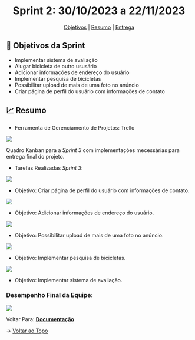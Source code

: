 <span id="topo">

<h1 align="center">Sprint 2: 30/10/2023 a 22/11/2023</h1>

<p align="center">
    <a href="#objetivos">Objetivos</a> |
    <a href="#Resumo">Resumo</a> |
    <a href="#entregas">Entrega</a> 
</p>

<span id="objetivos">
    
## :dart: Objetivos da Sprint

- Implementar sistema de avaliação
- Alugar bicicleta de outro ususário
- Adicionar informações de endereço do usuário
- Implementar pesquisa de bicicletas
- Possibilitar upload de mais de uma foto no anúncio 
- Criar página de perfil do usuário com informações de contato

<span id="Resumo">
    
## :chart_with_upwards_trend: Resumo


- Ferramenta de Gerenciamento de Projetos: Trello

<img src="/docs/assets/trello3.png" /> 

Quadro Kanban para a *Sprint 3* com implementações mecessárias para entrega final do projeto.

- Tarefas Realizadas *Sprint 3*:

<img src="/docs/assets/perfilusuario.png" /> 

- Objetivo: Criar página de perfil do usuário com informações de contato.

<img src="/docs/assets/pagendereco.png" /> 

- Objetivo: Adicionar informações de endereço do usuário.

<img src="/docs/assets/anunciofotos.png" /> 

- Objetivo: Possibilitar upload de mais de uma foto no anúncio.

<img src="/docs/assets/pesquisa.png" /> 

- Objetivo: Implementar pesquisa de bicicletas.

<img src="/docs/assets/avaliacao.png" /> 

- Objetivo: Implementar sistema de avaliação.

### Desempenho Final da Equipe:

<img src="/docs/assets/burndown.png" /> 

   
   Voltar Para: <a href="https://github.com/backdoorgroup/bike4us/blob/main/README.md"><strong>Documentação</strong></a> 

→ [Voltar ao Topo](#topo)    
    
    